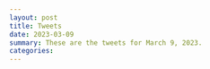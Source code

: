 ```yaml
---
layout: post
title: Tweets
date: 2023-03-09
summary: These are the tweets for March 9, 2023.
categories:
---
```


